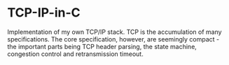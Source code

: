 # TCP-IP-in-C
Implementation of my own TCP/IP stack. TCP is the accumulation of many specifications. The core specification, however, are seemingly compact - the important parts being TCP header parsing, the state machine, congestion control and retransmission timeout.

